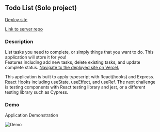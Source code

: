 ## Todo List (Solo project)

[Deploy site](https://todo-list.elle624.vercel.app/)

[Link to server repo](https://github.com/Elle624/todo-list-server)

### Description

List tasks you need to complete, or simply things that you want to do. This application will store it for you!  
Features including add new tasks, delete existing tasks, and update complete status.
[Navigate to the deployed site on Vercel.](https://todo-list.elle624.vercel.app/)

This application is built to apply typescript with React(hooks) and Express. React Hooks including useState, useEffect, and useRef. The next challenge is testing components with React testing library and jest, or a different testing library such as Cypress.

### Demo

Application Demonstration

![Demo](https://user-images.githubusercontent.com/68085997/103249297-c146dc00-492b-11eb-8487-975a02613a3b.gif)
